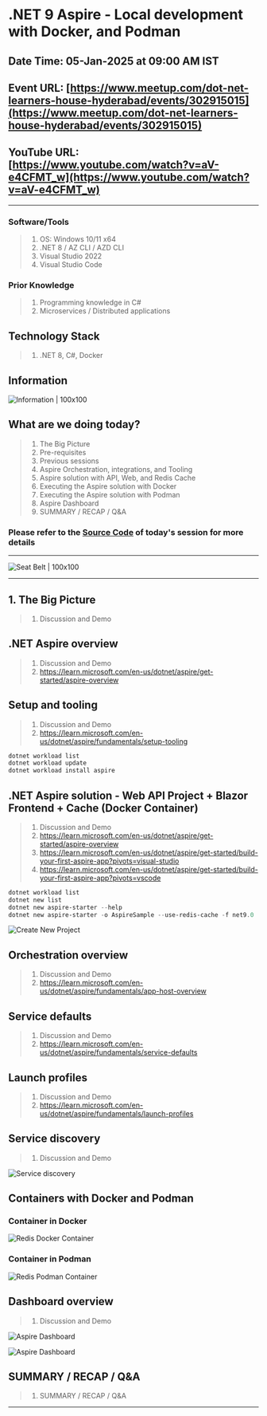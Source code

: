 # .NET 9 Aspire - Local development with Docker, and Podman

## Date Time: 05-Jan-2025 at 09:00 AM IST

## Event URL: [https://www.meetup.com/dot-net-learners-house-hyderabad/events/302915015](https://www.meetup.com/dot-net-learners-house-hyderabad/events/302915015)

## YouTube URL: [https://www.youtube.com/watch?v=aV-e4CFMT_w](https://www.youtube.com/watch?v=aV-e4CFMT_w)

---

### Software/Tools

> 1. OS: Windows 10/11 x64
> 1. .NET 8 / AZ CLI / AZD CLI
> 1. Visual Studio 2022
> 1. Visual Studio Code

### Prior Knowledge

> 1. Programming knowledge in C#
> 1. Microservices / Distributed applications

## Technology Stack

> 1. .NET 8, C#, Docker

## Information

![Information | 100x100](../Documentation/Images/Information.PNG)

## What are we doing today?

> 1. The Big Picture
> 1. Pre-requisites
> 1. Previous sessions
> 1. Aspire Orchestration, integrations, and Tooling
> 1. Aspire solution with API, Web, and Redis Cache
> 1. Executing the Aspire solution with Docker
> 1. Executing the Aspire solution with Podman
> 1. Aspire Dashboard
> 1. SUMMARY / RECAP / Q&A

### Please refer to the [**Source Code**](https://github.com/vishipayyallore/learn-aspire-2025) of today's session for more details

---

![Seat Belt | 100x100](../Documentation/Images/SeatBelt.PNG)

---

## 1. The Big Picture

> 1. Discussion and Demo

## .NET Aspire overview

> 1. Discussion and Demo
> 1. <https://learn.microsoft.com/en-us/dotnet/aspire/get-started/aspire-overview>

## Setup and tooling

> 1. Discussion and Demo
> 1. <https://learn.microsoft.com/en-us/dotnet/aspire/fundamentals/setup-tooling>

```powershell
dotnet workload list
dotnet workload update
dotnet workload install aspire
```

## .NET Aspire solution - Web API Project + Blazor Frontend + Cache (Docker Container)

> 1. Discussion and Demo
> 1. <https://learn.microsoft.com/en-us/dotnet/aspire/get-started/aspire-overview>
> 1. <https://learn.microsoft.com/en-us/dotnet/aspire/get-started/build-your-first-aspire-app?pivots=visual-studio>
> 1. <https://learn.microsoft.com/en-us/dotnet/aspire/get-started/build-your-first-aspire-app?pivots=vscode>

```powershell
dotnet workload list
dotnet new list
dotnet new aspire-starter --help
dotnet new aspire-starter -o AspireSample --use-redis-cache -f net9.0
```

![Create New Project](Documentation/Images/CreateNewProject.PNG)

## Orchestration overview

> 1. Discussion and Demo
> 1. <https://learn.microsoft.com/en-us/dotnet/aspire/fundamentals/app-host-overview>

## Service defaults

> 1. Discussion and Demo
> 1. <https://learn.microsoft.com/en-us/dotnet/aspire/fundamentals/service-defaults>

## Launch profiles

> 1. Discussion and Demo
> 1. <https://learn.microsoft.com/en-us/dotnet/aspire/fundamentals/launch-profiles>

## Service discovery

> 1. Discussion and Demo

![Service discovery](Documentation/Images/ServiceDiscovery.PNG)

## Containers with Docker and Podman

### Container in Docker

![Redis Docker Container](Documentation/Images/Redis_Docker_Container.PNG)

### Container in Podman

![Redis Podman Container](Documentation/Images/Redis_Podman_Container.PNG)

## Dashboard overview

> 1. Discussion and Demo

![Aspire Dashboard](Documentation/Images/Aspire_Dashboard_1.PNG)

![Aspire Dashboard](Documentation/Images/Aspire_Dashboard_2.PNG)

## SUMMARY / RECAP / Q&A

> 1. SUMMARY / RECAP / Q&A

---
